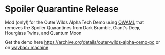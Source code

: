 # Spoiler Quarantine Release
Mod (only!) for the Outer Wilds Alpha Tech Demo using [OWAML](https://github.com/ow-mods/owaml) that removes the Spoiler Quarantines from Dark Bramble, Giant's Deep, Hourglass Twins, and Quantum Moon.

Get the demo here https://archive.org/details/outer-wilds-alpha-demo-pc
or on [wayback machine](https://web.archive.org/web/20151013013752/http://www.mobiusdigitalgames.com/downloads.html)

